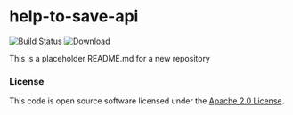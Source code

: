 
# help-to-save-api

[![Build Status](https://travis-ci.org/hmrc/help-to-save-api.svg?branch=master)](https://travis-ci.org/hmrc/help-to-save-api) [ ![Download](https://api.bintray.com/packages/hmrc/releases/help-to-save-api/images/download.svg) ](https://bintray.com/hmrc/releases/help-to-save-api/_latestVersion)

This is a placeholder README.md for a new repository

### License

This code is open source software licensed under the [Apache 2.0 License]("http://www.apache.org/licenses/LICENSE-2.0.html").
    